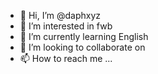 - 👋 Hi, I’m @daphxyz
- 👀 I’m interested in fwb
- 🌱 I’m currently learning English 
- 💞️ I’m looking to collaborate on 
- 📫 How to reach me ...

<!---
daphxyz/daphxyz is a ✨ special ✨ repository because its `README.md` (this file) appears on your GitHub profile.
You can click the Preview link to take a look at your changes.
--->
